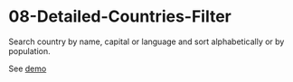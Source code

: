 # 08-Detailed-Countries-Filter
Search country by name, capital or language and sort alphabetically or by population.

See [demo](
https://antonijak.github.io/08-Detailed-Countries-Filter/)
